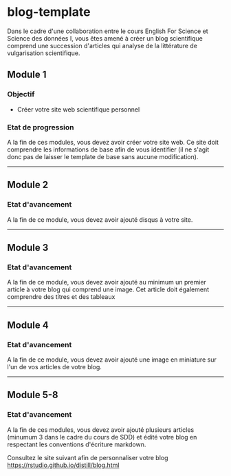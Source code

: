# blog-template

Dans le cadre d'une collaboration entre le cours English For Science et Science des données I, vous êtes amené à créer un blog scientifique comprend une succession d'articles qui analyse de la littérature de vulgarisation scientifique.

## Module 1

### Objectif

- Créer votre site web scientifique personnel

### Etat de progression

A la fin de ces modules, vous devez avoir créer votre site web. Ce site doit comprendre les informations de base afin de vous identifier (il ne s'agit donc pas de laisser le template de base sans aucune modification).

-----

## Module 2

### Etat d'avancement 

A la fin de ce module, vous devez avoir ajouté disqus à votre site.

-----

## Module 3

### Etat d'avancement 

A la fin de ce module, vous devez avoir ajouté au minimum un premier article à votre blog qui comprend une image. Cet article doit également comprendre des titres et des tableaux

-----

## Module 4

### Etat d'avancement 

A la fin de ce module, vous devez avoir ajouté une image en miniature sur l'un de vos articles de votre blog.

-----

## Module 5-8

### Etat d'avancement 

A la fin de ces modules, vous devez avoir ajouté plusieurs articles (minumum 3 dans le cadre du cours de SDD) et édité votre blog en respectant les conventions d'écriture markdown. 

Consultez le site suivant afin de personnaliser votre blog <https://rstudio.github.io/distill/blog.html>

